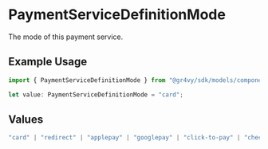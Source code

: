 # PaymentServiceDefinitionMode

The mode of this payment service.

## Example Usage

```typescript
import { PaymentServiceDefinitionMode } from "@gr4vy/sdk/models/components";

let value: PaymentServiceDefinitionMode = "card";
```

## Values

```typescript
"card" | "redirect" | "applepay" | "googlepay" | "click-to-pay" | "checkout-session"
```